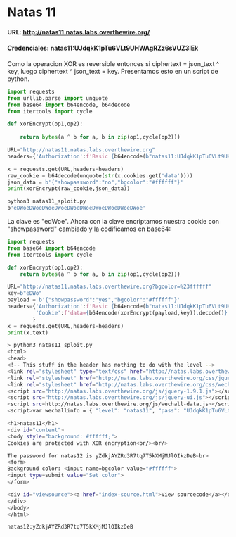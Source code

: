 # Natas 11

#### URL: http://natas11.natas.labs.overthewire.org/

#### Credenciales: natas11:UJdqkK1pTu6VLt9UHWAgRZz6sVUZ3lEk

Como la operacion XOR es reversible entonces si ciphertext = json_text ^ key, luego ciphertext ^ json_text = key. Presentamos esto en un script de python.

``` python
import requests
from urllib.parse import unquote
from base64 import b64encode, b64decode
from itertools import cycle

def xorEncrypt(op1,op2):
    
    return bytes(a ^ b for a, b in zip(op1,cycle(op2)))

URL="http://natas11.natas.labs.overthewire.org"
headers={'Authorization':f'Basic {b64encode(b"natas11:UJdqkK1pTu6VLt9UHWAgRZz6sVUZ3lEk").decode()}'}

x = requests.get(URL,headers=headers)
raw_cookie = b64decode(unquote(str(x.cookies.get('data'))))
json_data = b'{"showpassword":"no","bgcolor":"#ffffff"}'
print(xorEncrypt(raw_cookie,json_data))
```

``` bash
python3 natas11_sploit.py
b'eDWoeDWoeDWoeDWoeDWoeDWoeDWoeDWoeDWoeDWoe'
```

La clave es "edWoe". Ahora con la clave encriptamos nuestra cookie con "showpassword" cambiado y la codificamos en base64:

``` python
import requests
from base64 import b64encode
from itertools import cycle

def xorEncrypt(op1,op2):
    return bytes(a ^ b for a, b in zip(op1,cycle(op2)))

URL="http://natas11.natas.labs.overthewire.org?bgcolor=%23ffffff"
key=b"eDWo"
payload = b'{"showpassword":"yes","bgcolor":"#ffffff"}'
headers={'Authorization':f'Basic {b64encode(b"natas11:UJdqkK1pTu6VLt9UHWAgRZz6sVUZ3lEk").decode()}',
         'Cookie':f'data={b64encode(xorEncrypt(payload,key)).decode()}',
        }
x = requests.get(URL,headers=headers)
print(x.text)
```

``` bash
> python3 natas11_sploit.py
<html>
<head>
<!-- This stuff in the header has nothing to do with the level -->
<link rel="stylesheet" type="text/css" href="http://natas.labs.overthewire.org/css/level.css">
<link rel="stylesheet" href="http://natas.labs.overthewire.org/css/jquery-ui.css" />
<link rel="stylesheet" href="http://natas.labs.overthewire.org/css/wechall.css" />
<script src="http://natas.labs.overthewire.org/js/jquery-1.9.1.js"></script>
<script src="http://natas.labs.overthewire.org/js/jquery-ui.js"></script>
<script src=http://natas.labs.overthewire.org/js/wechall-data.js></script><script src="http://natas.labs.overthewire.org/js/wechall.js"></script>
<script>var wechallinfo = { "level": "natas11", "pass": "UJdqkK1pTu6VLt9UHWAgRZz6sVUZ3lEk" };</script></head>

<h1>natas11</h1>
<div id="content">
<body style="background: #ffffff;">
Cookies are protected with XOR encryption<br/><br/>

The password for natas12 is yZdkjAYZRd3R7tq7T5kXMjMJlOIkzDeB<br>
<form>
Background color: <input name=bgcolor value="#ffffff">
<input type=submit value="Set color">
</form>

<div id="viewsource"><a href="index-source.html">View sourcecode</a></div>
</div>
</body>
</html>
```

`natas12:yZdkjAYZRd3R7tq7T5kXMjMJlOIkzDeB`


